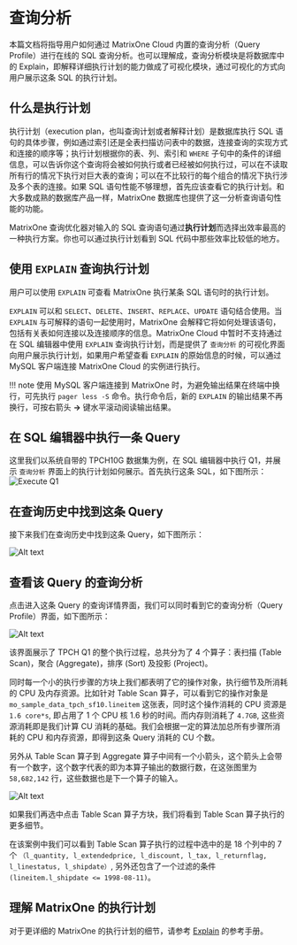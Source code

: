# 查询分析

本篇文档将指导用户如何通过 MatrixOne Cloud 内置的查询分析（Query Profile）进行在线的 SQL 查询分析。也可以理解成，查询分析模块是将数据库中的 Explain，即解释详细执行计划的能力做成了可视化模块，通过可视化的方式向用户展示这条 SQL 的执行计划。

## 什么是执行计划

执行计划（execution plan，也叫查询计划或者解释计划）是数据库执行 SQL 语句的具体步骤，例如通过索引还是全表扫描访问表中的数据，连接查询的实现方式和连接的顺序等；执行计划根据你的表、列、索引和 `WHERE` 子句中的条件的详细信息，可以告诉你这个查询将会被如何执行或者已经被如何执行过，可以在不读取所有行的情况下执行对巨大表的查询；可以在不比较行的每个组合的情况下执行涉及多个表的连接。如果 SQL 语句性能不够理想，首先应该查看它的执行计划。和大多数成熟的数据库产品一样，MatrixOne 数据库也提供了这一分析查询语句性能的功能。

MatrixOne 查询优化器对输入的 SQL 查询语句通过**执行计划**而选择出效率最高的一种执行方案。你也可以通过执行计划看到 SQL 代码中那些效率比较低的地方。

## 使用 `EXPLAIN` 查询执行计划

用户可以使用 `EXPLAIN` 可查看 MatrixOne 执行某条 SQL 语句时的执行计划。

`EXPLAIN` 可以和 `SELECT`、`DELETE`、`INSERT`、`REPLACE`、`UPDATE` 语句结合使用。当 `EXPLAIN` 与可解释的语句一起使用时，MatrixOne 会解释它将如何处理该语句，包括有关表如何连接以及连接顺序的信息。MatrixOne Cloud 中暂时不支持通过在 SQL 编辑器中使用 `EXPLAIN` 查询执行计划，而是提供了 `查询分析` 的可视化界面向用户展示执行计划，如果用户希望查看 `EXPLAIN` 的原始信息的时候，可以通过 MySQL 客户端连接 MatrixOne Cloud 的实例进行执行。

!!! note
    使用 MySQL 客户端连接到 MatrixOne 时，为避免输出结果在终端中换行，可先执行 `pager less -S` 命令。执行命令后，新的 `EXPLAIN` 的输出结果不再换行，可按右箭头 **→** 键水平滚动阅读输出结果。

## 在 SQL 编辑器中执行一条 Query

这里我们以系统自带的 TPCH10G 数据集为例，在 SQL 编辑器中执行 Q1，并展示 `查询分析` 界面上的执行计划如何展示。首先执行这条 SQL，如下图所示：
![Execute Q1](https://community-shared-data-1308875761.cos.ap-beijing.myqcloud.com/artwork/mocdocs/sqleditor/queryprofile_execute_tpch.png)

## 在查询历史中找到这条 Query

接下来我们在查询历史中找到这条 Query，如下图所示：

![Alt text](https://community-shared-data-1308875761.cos.ap-beijing.myqcloud.com/artwork/mocdocs/sqleditor/queryprofile_get_query.png)

## 查看该 Query 的查询分析

点击进入这条 Query 的查询详情界面，我们可以同时看到它的查询分析（Query Profile）界面，如下图所示：

![Alt text](https://community-shared-data-1308875761.cos.ap-beijing.myqcloud.com/artwork/mocdocs/sqleditor/queryprofile_queryprofile.png)

该界面展示了 TPCH Q1 的整个执行过程，总共分为了 4 个算子：表扫描 (Table Scan)，聚合 (Aggregate)，排序 (Sort) 及投影 (Project)。

同时每一个小的执行步骤的方块上我们都表明了它的操作对象，执行细节及所消耗的 CPU 及内存资源。比如针对 Table Scan 算子，可以看到它的操作对象是 `mo_sample_data_tpch_sf10.lineitem` 这张表，同时这个操作消耗的 CPU 资源是 `1.6 core*s`, 即占用了 1 个 CPU 核 1.6 秒的时间。而内存则消耗了 `4.7GB`, 这些资源消耗即是我们计算 CU 消耗的基础。我们会根据一定的算法加总所有步骤所消耗的 CPU 和内存资源，即得到这条 Query 消耗的 CU 个数。

另外从 Table Scan 算子到 Aggregate 算子中间有一个小箭头，这个箭头上会带有一个数字，这个数字代表的即为本算子输出的数据行数，在这张图里为 `58,682,142` 行，这些数据也是下一个算子的输入。

![Alt text](https://community-shared-data-1308875761.cos.ap-beijing.myqcloud.com/artwork/mocdocs/sqleditor/queryprofile_details.png)

如果我们再选中点击 Table Scan 算子方块，我们将看到 Table Scan 算子执行的更多细节。

在该案例中我们可以看到 Table Scan 算子执行的过程中选中的是 18 个列中的 7 个 `（l_quantity, l_extendedprice, l_discount, l_tax, l_returnflag, l_linestatus, l_shipdate）`, 另外还包含了一个过滤的条件 `(lineitem.l_shipdate <= 1998-08-11)`。

## 理解 MatrixOne 的执行计划

对于更详细的 MatrixOne 的执行计划的细节，请参考 [Explain](../../Reference/SQL-Reference/Other/Explain/explain.md) 的参考手册。
